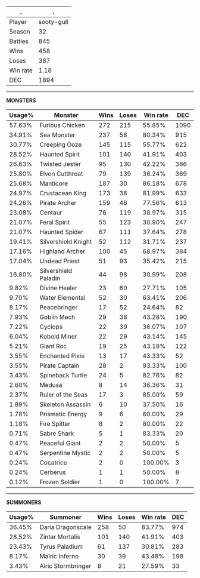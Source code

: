 .|.
|-|-
Player|sooty-gull
Season|32
Battles|845
Wins|458
Loses|387
Win rate|1.18
DEC|1894

---
**MONSTERS**

Usage%|Monster|Wins|Loses|Win rate|DEC|
-|-|-|-|-|-|
57.63%|Furious Chicken|272|215|55.85%|1090|
34.91%|Sea Monster|237|58|80.34%|915|
30.77%|Creeping Ooze|145|115|55.77%|622|
28.52%|Haunted Spirit|101|140|41.91%|403|
26.63%|Twisted Jester|95|130|42.22%|386|
25.80%|Elven Cutthroat|79|139|36.24%|369|
25.68%|Manticore|187|30|86.18%|678|
24.97%|Crustacean King|173|38|81.99%|633|
24.26%|Pirate Archer|159|46|77.56%|613|
23.08%|Centaur|76|119|38.97%|315|
21.07%|Feral Spirit|55|123|30.90%|247|
21.07%|Haunted Spider|67|111|37.64%|278|
19.41%|Silvershield Knight|52|112|31.71%|237|
17.16%|Highland Archer|100|45|68.97%|384|
17.04%|Undead Priest|51|93|35.42%|215|
16.80%|Silvershield Paladin|44|98|30.99%|208|
9.82%|Divine Healer|23|60|27.71%|105|
9.70%|Water Elemental|52|30|63.41%|206|
8.17%|Peacebringer|17|52|24.64%|82|
7.93%|Goblin Mech|29|38|43.28%|190|
7.22%|Cyclops|22|39|36.07%|107|
6.04%|Kobold Miner|22|29|43.14%|145|
5.21%|Giant Roc|19|25|43.18%|122|
3.55%|Enchanted Pixie|13|17|43.33%|52|
3.55%|Pirate Captain|28|2|93.33%|100|
3.43%|Spineback Turtle|24|5|82.76%|82|
2.60%|Medusa|8|14|36.36%|31|
2.37%|Ruler of the Seas|17|3|85.00%|59|
1.89%|Skeleton Assassin|6|10|37.50%|16|
1.78%|Prismatic Energy|9|6|60.00%|29|
1.18%|Fire Spitter|8|2|80.00%|22|
0.71%|Sabre Shark|5|1|83.33%|20|
0.47%|Peaceful Giant|2|2|50.00%|5|
0.47%|Serpentine Mystic|2|2|50.00%|5|
0.24%|Cocatrice|2|0|100.00%|3|
0.24%|Cerberus|1|1|50.00%|8|
0.12%|Frozen Soldier|1|0|100.00%|7|

---
**SUMMONERS**

Usage%|Summoner|Wins|Loses|Win rate|DEC|
-|-|-|-|-|-|
36.45%|Daria Dragonscale|258|50|83.77%|974|
28.52%|Zintar Mortalis|101|140|41.91%|403|
23.43%|Tyrus Paladium|61|137|30.81%|283|
8.17%|Malric Inferno|30|39|43.48%|198|
3.43%|Alric Stormbringer|8|21|27.59%|33|
